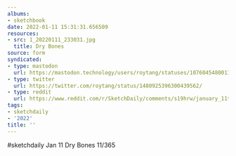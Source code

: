 ```yaml
---
albums:
- sketchbook
date: 2022-01-11 15:31:31.656509
resources:
- src: 1_20220111_233031.jpg
  title: Dry Bones
source: form
syndicated:
- type: mastodon
  url: https://mastodon.technology/users/roytang/statuses/107604548001105729
- type: twitter
  url: https://twitter.com/roytang/status/1480925396300439562/
- type: reddit
  url: https://www.reddit.com/r/SketchDaily/comments/s19hrw/january_11th_dry/hs7tqzq/
tags:
- sketchdaily
- '2022'
title: ''
---
```


#sketchdaily Jan 11 Dry Bones 11/365